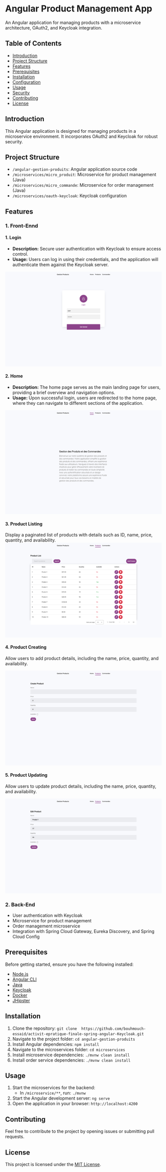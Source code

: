 # Angular Product Management App

An Angular application for managing products with a microservice architecture, OAuth2, and Keycloak integration.

## Table of Contents
- [Introduction](#introduction)
- [Project Structure](#project-structure)
- [Features](#features)
- [Prerequisites](#prerequisites)
- [Installation](#installation)
- [Configuration](#configuration)
- [Usage](#usage)
- [Security](#security)
- [Contributing](#contributing)
- [License](#license)

## Introduction

This Angular application is designed for managing products in a microservice environment. It incorporates OAuth2 and Keycloak for robust security.

## Project Structure

- `/angular-gestion-produits`: Angular application source code
- `/microservices/micro_produit`: Microservice for product management (Java)
- `/microservices/micro_commande`: Microservice for order management (Java)
- `/microservices/oauth-keycloak`: Keycloak configuration


## Features
### 1. Front-Ennd
#### 1. Login

- **Description:** Secure user authentication with Keycloak to ensure access control.
- **Usage:** Users can log in using their credentials, and the application will authenticate them against the Keycloak server.

![Login](./images/login.jpeg)

#### 2. Home

- **Description:** The home page serves as the main landing page for users, providing a brief overview and navigation options.
- **Usage:** Upon successful login, users are redirected to the home page, where they can navigate to different sections of the application.

![Home](./images/home.jpg)

#### 3. Product Listing
 Display a paginated list of products with details such as ID, name, price, quantity, and availability.
![Product Listing](./images/product-listing.jpg)

#### 4. Product Creating

Allow users to add product details, including the name, price, quantity, and availability.

![Product Creating](./images/product-create.jpg)

#### 5. Product Updating

Allow users to update product details, including the name, price, quantity, and availability.

![Product Updating](./images/product-editing.jpg)

### 2. Back-End
- User authentication with Keycloak
- Microservice for product management
- Order management microservice
- Integration with Spring Cloud Gateway, Eureka Discovery, and Spring Cloud Config

## Prerequisites

Before getting started, ensure you have the following installed:

- [Node.js](https://nodejs.org/)
- [Angular CLI](https://angular.io/cli)
- [Java](https://www.java.com/)
- [Keycloak](https://www.keycloak.org/)
- [Docker](https://www.docker.com/)
- [JHipster](https://www.jhipster.tech/)

## Installation

1. Clone the repository: `git clone  https://github.com/bouhmouch-essaid/activit-epratique-finale-spring-angular-Keycloak.git`
2. Navigate to the project folder: `cd angular-gestion-produits`
3. Install Angular dependencies: `npm install`
4. Navigate to the microservices folder: `cd microservices`
5. Install microservice dependencies: `./mvnw clean install`
7. Install order service dependencies: `./mvnw clean install`


## Usage

1. Start the microservices for the backend:
   - In `/microservice/**`, run: `./mvnw`
2. Start the Angular development server: `ng serve`
3. Open the application in your browser: `http://localhost:4200`


## Contributing

Feel free to contribute to the project by opening issues or submitting pull requests.

## License

This project is licensed under the [MIT License](LICENSE).